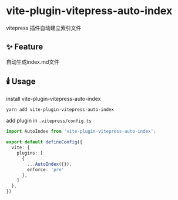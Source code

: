 # vite-plugin-vitepress-auto-index

vitepress 插件自动建立索引文件

## ✨ Feature

自动生成index.md文件

## 🕯️ Usage

install vite-plugin-vitepress-auto-index

```bash
yarn add vite-plugin-vitepress-auto-index
```

add plugin in `.vitepress/config.ts`

```typescript
import AutoIndex from 'vite-plugin-vitepress-auto-index';

export default defineConfig({
  vite: {
    plugins: [
      {
        ...AutoIndex({}),
        enforce: 'pre'
      },
    ]
  },
})
```
